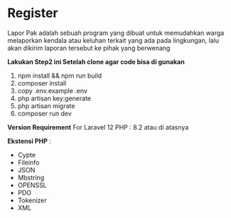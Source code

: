 # Register
Lapor Pak adalah sebuah program yang dibuat untuk memudahkan warga melaporkan kendala atau keluhan terkait yang ada pada lingkungan, lalu akan dikirim laporan tersebut ke pihak yang berwenang

**Lakukan Step2 ini Setelah clone agar code bisa di gunakan**
1. npm install && npm run build
2. composer install
3. copy .env.example .env
4. php artisan key:generate
5. php artisan migrate
6. composer run dev

**Version Requirement** For Laravel 12
PHP : 8.2 atau di atasnya

**Ekstensi PHP** : 
- Cypte
- Fileinfo
- JSON
- Mbstring
- OPENSSL
- PDO
- Tokenizer
- XML
